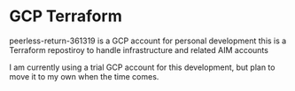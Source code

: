 # GCP Terraform
peerless-return-361319 is a GCP account for personal development this is a Terraform repostiroy to handle infrastructure and related AIM accounts 

I am currently using a trial GCP account for this development, but plan to move it to my own when the time comes.
